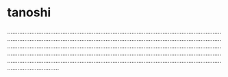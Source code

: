 # tanoshi

..........................................................................................................................................................................................................................................................................................................................................................................................................................................................................................................................................................................................................................................................................